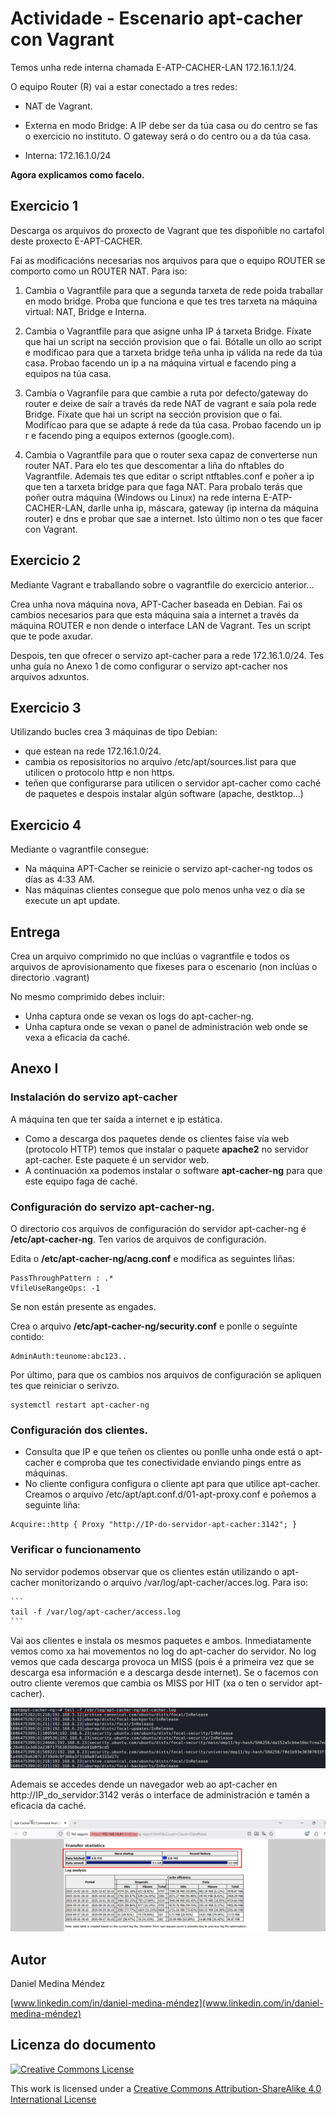 # Actividade - Escenario apt-cacher con Vagrant



Temos unha rede interna chamada E-ATP-CACHER-LAN 172.16.1.1/24. 

O equipo Router (R) vai a estar conectado a tres redes:

- NAT de Vagrant.

- Externa en modo Bridge: A IP debe ser  da túa casa ou do centro se fas o exercicio no instituto. O gateway será o do centro ou a da túa casa.

- Interna: 172.16.1.0/24

**Agora explicamos como facelo.**

## Exercicio 1

Descarga os arquivos do proxecto de Vagrant que tes dispoñible no cartafol deste proxecto E-APT-CACHER.

Fai as modificacións necesarias nos arquivos para que o equipo ROUTER se comporto como un ROUTER NAT. Para iso:

1. Cambia o Vagrantfile para que a segunda tarxeta de rede poida traballar en modo bridge. Proba que funciona e que tes tres tarxeta na máquina virtual: NAT, Bridge e Interna.


2. Cambia o Vagrantfile para que asigne unha IP á tarxeta Bridge. Fíxate que hai un script na sección provision que o fai. Bótalle un ollo ao script e modificao para que a tarxeta bridge teña unha ip válida na rede da túa casa. Probao facendo un ip a na máquina virtual e facendo ping a equipos na túa casa.


3. Cambia o Vagranfile para que cambie a ruta por defecto/gateway do router e deixe de saír a través da rede NAT de vagrant e saía pola rede Bridge. Fíxate que hai un script na sección provision que o fai. Modifícao para que se adapte á rede da túa casa. Probao facendo un ip r e facendo ping a equipos externos (google.com).


4. Cambia o Vagrantfile para que o router sexa capaz de converterse nun router NAT. Para elo tes que descomentar a liña do nftables do Vagrantfile. Ademais tes que editar o script ntftables.conf e poñer a ip que ten a tarxeta bridge para que faga NAT. Para probalo terás que poñer outra máquina (Windows ou Linux) na rede interna E-ATP-CACHER-LAN, darlle unha ip, máscara, gateway (ip interna da máquina router) e dns e probar que sae a internet. Isto último non o tes que facer con Vagrant.





## Exercicio 2

Mediante Vagrant e traballando sobre o vagrantfile do exercicio anterior...

Crea unha nova máquina nova, APT-Cacher baseada en Debian. Fai os cambios necesarios para que esta máquina saia a internet a través da máquina ROUTER e non dende o interface LAN de Vagrant. Tes un script que te pode axudar.

Despois, ten que ofrecer o servizo apt-cacher para a rede 172.16.1.0/24. Tes unha guía no Anexo 1 de como configurar o servizo apt-cacher nos arquivos adxuntos.



## Exercicio 3

Utilizando bucles crea 3 máquinas de tipo Debian:

- que estean na rede 172.16.1.0/24. 
- cambia os reposisitorios no arquivo /etc/apt/sources.list para que utilicen o protocolo http e non https.
- teñen que configurarse para utilicen o servidor apt-cacher como caché de paquetes e despois instalar algún software (apache, destktop...)



## Exercicio 4

Mediante o vagrantfile consegue:

- Na máquina APT-Cacher se reinicie o servizo apt-cacher-ng todos os días as 4:33 AM.
- Nas máquinas clientes consegue que polo menos unha vez o día se execute un apt update.



## Entrega

Crea un arquivo comprimido no que inclúas o vagrantfile e todos os arquivos de aprovisionamento que fixeses para o escenario (non inclúas o directorio .vagrant)


No mesmo comprimido debes incluir:

- Unha captura onde se vexan os logs do apt-cacher-ng.
- Unha captura onde se vexan o panel de administración web onde se vexa a eficacia da caché.













## Anexo I

### Instalación do servizo apt-cacher

A máquina ten que ter saída a internet e ip estática.

* Como a descarga dos paquetes dende os clientes faise vía web (protocolo HTTP) temos que instalar o paquete **apache2** no servidor apt-cacher. Este paquete é un servidor web.
* A continuación xa podemos instalar o software **apt-cacher-ng** para que este equipo faga de caché.

###  Configuración do servizo apt-cacher-ng.

O directorio cos arquivos de configuración do servidor apt-cacher-ng é **/etc/apt-cacher-ng**. Ten varios de arquivos de configuración.

Edita o **/etc/apt-cacher-ng/acng.conf** e modifica as seguintes liñas:

```
PassThroughPattern : .*
VfileUseRangeOps: -1
```

Se non están presente as engades.

Crea o arquivo **/etc/apt-cacher-ng/security.conf** e ponlle o seguinte contido:

```
AdminAuth:teunome:abc123..
```

Por último, para que os cambios nos arquivos de configuración se apliquen tes que reiniciar o serivzo.

```
systemctl restart apt-cacher-ng
```

### Configuración dos clientes.

* Consulta que IP e que teñen os clientes ou ponlle unha onde está o apt-cacher e comproba que tes conectividade enviando pings entre as máquinas.
* No cliente configura configura o cliente apt para que utilice apt-cacher. Creamos o arquivo /etc/apt/apt.conf.d/01-apt-proxy.conf e poñemos a seguinte liña:

```
Acquire::http { Proxy "http://IP-do-servidor-apt-cacher:3142"; }

```


### Verificar o funcionamento

No servidor podemos observar que os clientes están utilizando o apt-cacher monitorizando o arquivo /var/log/apt-cacher/acces.log. Para iso:

    ```
    tail -f /var/log/apt-cacher/access.log
    ```

Vai aos clientes e instala os mesmos paquetes e ambos. Inmediatamente vemos como xa hai movementos no log  do apt-cacher do servidor. No log vemos que cada descarga provoca un MISS (pois é a primeira vez que se descarga esa información e a descarga desde internet). Se o facemos con outro cliente veremos que cambia os MISS por HIT (xa o ten o servidor apt-cacher).

![Log apt-cacher](https://github.com/dani-medina/Actividade_--_Escenario_apt-cacher_con_Vagrant/blob/main/imaxes/apt-cacher-log.png?raw=true)

Ademais se accedes dende un navegador web ao apt-cacher en http://IP_do_servidor:3142 verás o interface de administración e tamén a eficacia da caché.



![Eficacia da cachéº](https://github.com/dani-medina/Actividade_--_Escenario_apt-cacher_con_Vagrant/blob/main/imaxes/apt-cacher-web.png?raw=true)


## Autor

Daniel Medina Méndez

[www.linkedin.com/in/daniel-medina-méndez](www.linkedin.com/in/daniel-medina-méndez)

## Licenza do documento

[![Creative Commons License](https://i.creativecommons.org/l/by-sa/4.0/88x31.png)](http://creativecommons.org/licenses/by-sa/4.0/)

This work is licensed under a [Creative Commons Attribution-ShareAlike 4.0 International License](http://creativecommons.org/licenses/by-sa/4.0/)
